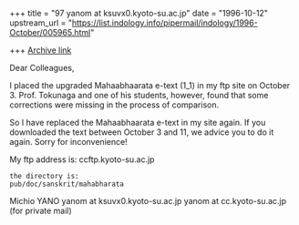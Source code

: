 +++
title = "97 yanom at ksuvx0.kyoto-su.ac.jp"
date = "1996-10-12"
upstream_url = "https://list.indology.info/pipermail/indology/1996-October/005965.html"

+++
[Archive link](https://list.indology.info/pipermail/indology/1996-October/005965.html)

Dear Colleagues,

I placed the upgraded Mahaabhaarata e-text (1_1) in my ftp
site on October 3.  Prof. Tokunaga and one of his students,
however, found that some corrections were missing in the
process of comparison.

So I have replaced the Mahaabhaarata e-text in my site again.
If you downloaded the text between October 3 and 11, we
advice you to do it again.
Sorry for inconvenience!

My ftp address is:
ccftp.kyoto-su.ac.jp
~~~~~~~~~~~~~~~~~~~
the directory is:
pub/doc/sanskrit/mahabharata
~~~~~~~~~~~~~~~~~~~~~~~~~~~

Michio YANO
yanom at ksuvx0.kyoto-su.ac.jp
yanom at cc.kyoto-su.ac.jp (for private mail)




